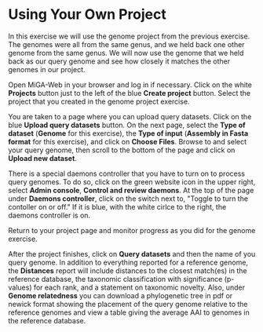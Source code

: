 # Using Your Own Project

In this exercise we will use the genome project from the previous exercise. The genomes were all from the same genus, and we held back one other genome from the same genus. We will now use the genome that we held back as our query genome and see how closely it matches the other genomes in our project.

Open MiGA-Web in your browser and log in if necessary. Click on the white **Projects** button just to the left of the blue **Create project** button. Select the project that you created in the genome project exercise.

You are taken to a page where you can upload query datasets. Click on the blue **Upload query datasets** button. On the next page, select the **Type of dataset** \(**Genome** for this exercise\), the **Type of input** \(**Assembly in Fasta format** for this exercise\), and click on **Choose Files**. Browse to and select your query genome, then scroll to the bottom of the page and click on **Upload new dataset**.

There is a special daemons controller that you have to turn on to process query genomes. To do so, click on the green website icon in the upper right, select **Admin console**, **Control and review daemons**. At the top of the page under **Daemons controller**, click on the switch next to, "Toggle to turn the contoller on or off." If it is blue, with the white cirlce to the right, the daemons controller is on.  

Return to your project page and monitor progress as you did for the genome exercise.

After the project finishes, click on **Query datasets** and then the name of you query genome. In addition to everything reported for a reference genome, the **Distances** report will include distances to the closest match\(es\) in the reference database, the taxonomic classification with significance \(p-values\) for each rank, and a statement on taxonomic novelty. Also, under **Genome relatedness** you can download a phylogenetic tree in pdf or newick format showing the placement of the query genome relative to the reference genomes and view a table giving the average AAI to genomes in the reference database.

